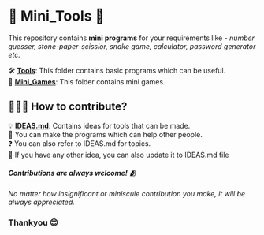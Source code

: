 # 🔨 Mini_Tools 🔨

This repository contains **mini programs** for your requirements like - _number guesser, stone-paper-scissior, snake game, calculator, password generator etc._

🛠️ [**Tools**](/Tools): This folder contains basic programs which can be useful.<br>
👾 [**Mini_Games**](/Games): This folder contains mini games.

## 👨🏻‍💻 How to contribute?
💡 [**IDEAS.md**](/IDEAS.md): Contains ideas for tools that can be made. <br>
🤝 You can make the programs which can help other people. <br>
❓ You can also refer to IDEAS.md for topics. <br>
💭 If you have any other idea, you can also update it to IDEAS.md file

#### <i>Contributions are always welcome! 🫂<br>
No matter how insignificant or miniscule contribution you make, it will be always appreciated.</i>
### Thankyou 😊
